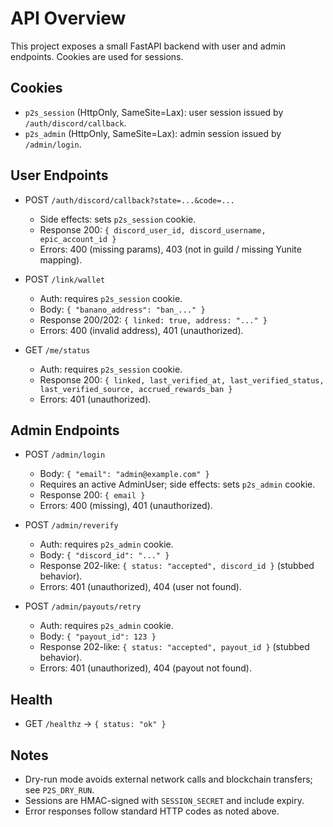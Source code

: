 # API Overview

This project exposes a small FastAPI backend with user and admin endpoints. Cookies are used for sessions.

## Cookies
- `p2s_session` (HttpOnly, SameSite=Lax): user session issued by `/auth/discord/callback`.
- `p2s_admin` (HttpOnly, SameSite=Lax): admin session issued by `/admin/login`.

## User Endpoints
- POST `/auth/discord/callback?state=...&code=...`
  - Side effects: sets `p2s_session` cookie.
  - Response 200: `{ discord_user_id, discord_username, epic_account_id }`
  - Errors: 400 (missing params), 403 (not in guild / missing Yunite mapping).

- POST `/link/wallet`
  - Auth: requires `p2s_session` cookie.
  - Body: `{ "banano_address": "ban_..." }`
  - Response 200/202: `{ linked: true, address: "..." }`
  - Errors: 400 (invalid address), 401 (unauthorized).

- GET `/me/status`
  - Auth: requires `p2s_session` cookie.
  - Response 200: `{ linked, last_verified_at, last_verified_status, last_verified_source, accrued_rewards_ban }`
  - Errors: 401 (unauthorized).

## Admin Endpoints
- POST `/admin/login`
  - Body: `{ "email": "admin@example.com" }`
  - Requires an active AdminUser; side effects: sets `p2s_admin` cookie.
  - Response 200: `{ email }`
  - Errors: 400 (missing), 401 (unauthorized).

- POST `/admin/reverify`
  - Auth: requires `p2s_admin` cookie.
  - Body: `{ "discord_id": "..." }`
  - Response 202-like: `{ status: "accepted", discord_id }` (stubbed behavior).
  - Errors: 401 (unauthorized), 404 (user not found).

- POST `/admin/payouts/retry`
  - Auth: requires `p2s_admin` cookie.
  - Body: `{ "payout_id": 123 }`
  - Response 202-like: `{ status: "accepted", payout_id }` (stubbed behavior).
  - Errors: 401 (unauthorized), 404 (payout not found).

## Health
- GET `/healthz` → `{ status: "ok" }`

## Notes
- Dry-run mode avoids external network calls and blockchain transfers; see `P2S_DRY_RUN`.
- Sessions are HMAC-signed with `SESSION_SECRET` and include expiry.
- Error responses follow standard HTTP codes as noted above.
